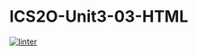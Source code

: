# ICS2O-Unit3-03-HTML
[![linter](https://github.com/Aiden-Kwong/ICS2O-Unit3-03-HTML/workflows/linter/badge.svg)](https://github.com/marketplace/actions/super-linter)
